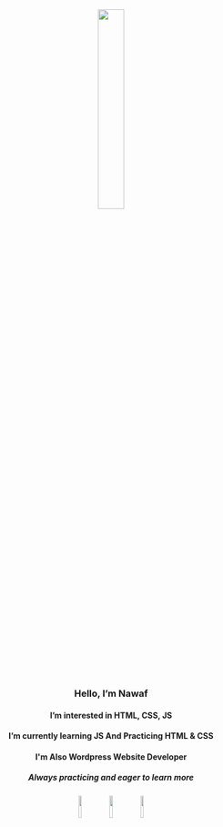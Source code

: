 <div align="center">
  <img src="https://github.com/nawaf-alrashed/nawaf-alrashed/assets/149557981/01b3317a-1ee0-4cdd-88bb-f631d36cb56b" width="30%">
  <h3>Hello, I’m Nawaf</h3>
  <h4>I’m interested in HTML, CSS, JS</h4>
  <h4>I’m currently learning JS And Practicing HTML & CSS</h4>
  <h4>I'm Also Wordpress Website Developer</h4>
  <h5>Always practicing and eager to learn more</h5>
</div>
<div align="center" block="inline-block">
  <img width="10%" src="https://cdn.icon-icons.com/icons2/2107/PNG/512/file_type_html_icon_130541.png">
  <img width="10%" src="https://cdn.icon-icons.com/icons2/2107/PNG/512/file_type_css_icon_130661.png">
  <img width="10%" src="https://cdn.icon-icons.com/icons2/2107/PNG/512/file_type_js_official_icon_130509.png">
</div>
